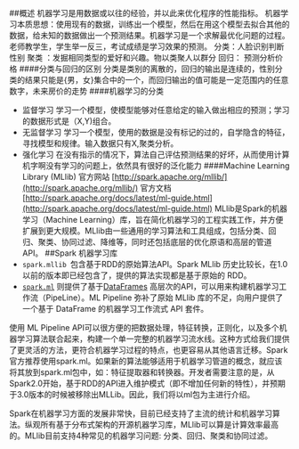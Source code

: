 ##概述
机器学习是用数据或以往的经验，并以此来优化程序的性能指标。
机器学习本质思想：使用现有的数据，训练出一个模型，然后在用这个模型去拟合其他的数据，给未知的数据做出一个预测结果。机器学习是一个求解最优化问题的过程。老师教学生，学生举一反三，考试成绩是学习效果的预测。
分类：人脸识别判断性别
聚类 ：发掘相同类型的爱好和兴趣。物以类聚人以群分
回归： 预测分析价格
####分类与回归的区别
分类是类别的离散的，回归的输出是连续的，性别分类的结果只能是{男，女}集合中的一个，而回归输出的值可能是一定范围内的任意数字，未来房价的走势
####机器学习的分类
- 监督学习 学习一个模型，使模型能够对任意给定的输入做出相应的预测；学习的数据形式是（X,Y)组合。
- 无监督学习 学习一个模型，使用的数据是没有标记的过的，自学隐含的特征，寻找模型和规律。输入数据只有X,聚类分析。
- 强化学习 在没有指示的情况下，算法自己评估预测结果的好坏，从而使用计算机字啊没有学习的问题上，依然具有很好的泛化能力
####Machine Learning Library (MLlib)
官方网站 [http://spark.apache.org/mllib/](http://spark.apache.org/mllib/)
官方文档 [http://spark.apache.org/docs/latest/ml-guide.html](http://spark.apache.org/docs/latest/ml-guide.html)
MLlib是Spark的机器学习（Machine Learning）库，旨在简化机器学习的工程实践工作，并方便扩展到更大规模。MLlib由一些通用的学习算法和工具组成，包括分类、回归、聚类、协同过滤、降维等，同时还包括底层的优化原语和高层的管道API。
##Spark 机器学习库
-   `spark.mllib `包含基于RDD的原始算法API。Spark MLlib 历史比较长，在1.0 以前的版本即已经包含了，提供的算法实现都是基于原始的 RDD。
-   [`spark.ml`](http://spark.apache.org/docs/latest/ml-guide.html) 则提供了基于[DataFrames](http://spark.apache.org/docs/latest/sql-programming-guide.html#dataframes) 高层次的API，可以用来构建机器学习工作流（PipeLine）。ML Pipeline 弥补了原始 MLlib 库的不足，向用户提供了一个基于 DataFrame 的机器学习工作流式 API 套件。

使用 ML Pipeline API可以很方便的把数据处理，特征转换，正则化，以及多个机器学习算法联合起来，构建一个单一完整的机器学习流水线。这种方式给我们提供了更灵活的方法，更符合机器学习过程的特点，也更容易从其他语言迁移。Spark官方推荐使用spark.ml。如果新的算法能够适用于机器学习管道的概念，就应该将其放到spark.ml包中，如：特征提取器和转换器。开发者需要注意的是，从Spark2.0开始，基于RDD的API进入维护模式（即不增加任何新的特性），并预期于3.0版本的时候被移除出MLLib。因此，我们将以ml包为主进行介绍。

Spark在机器学习方面的发展非常快，目前已经支持了主流的统计和机器学习算法。纵观所有基于分布式架构的开源机器学习库，MLlib可以算是计算效率最高的。MLlib目前支持4种常见的机器学习问题: 分类、回归、聚类和协同过滤。
